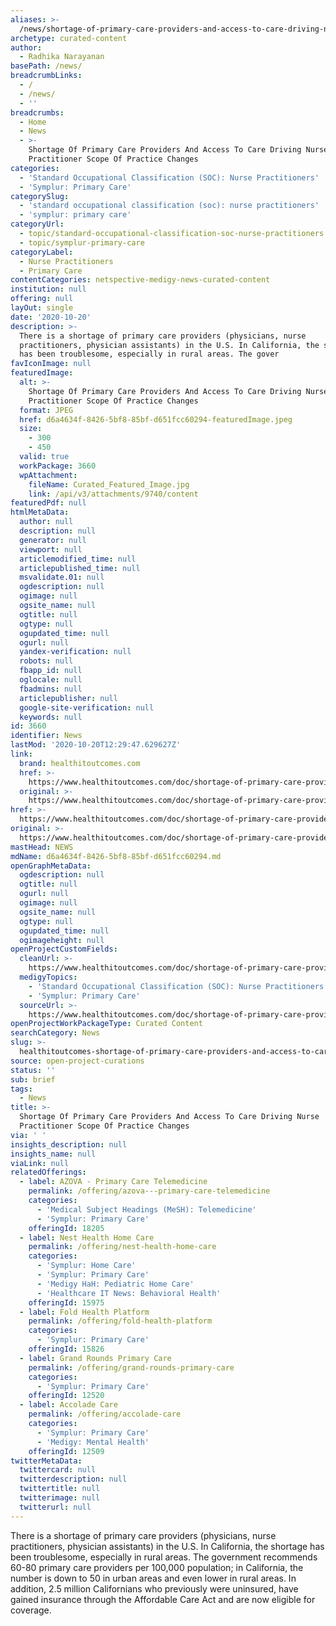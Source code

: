 ```yaml
---
aliases: >-
  /news/shortage-of-primary-care-providers-and-access-to-care-driving-nurse-practitioner-scope-of-practice-changes
archetype: curated-content
author:
  - Radhika Narayanan
basePath: /news/
breadcrumbLinks:
  - /
  - /news/
  - ''
breadcrumbs:
  - Home
  - News
  - >-
    Shortage Of Primary Care Providers And Access To Care Driving Nurse
    Practitioner Scope Of Practice Changes
categories:
  - 'Standard Occupational Classification (SOC): Nurse Practitioners'
  - 'Symplur: Primary Care'
categorySlug:
  - 'standard occupational classification (soc): nurse practitioners'
  - 'symplur: primary care'
categoryUrl:
  - topic/standard-occupational-classification-soc-nurse-practitioners
  - topic/symplur-primary-care
categoryLabel:
  - Nurse Practitioners
  - Primary Care
contentCategories: netspective-medigy-news-curated-content
institution: null
offering: null
layOut: single
date: '2020-10-20'
description: >-
  There is a shortage of primary care providers (physicians, nurse
  practitioners, physician assistants) in the U.S. In California, the shortage
  has been troublesome, especially in rural areas. The gover
favIconImage: null
featuredImage:
  alt: >-
    Shortage Of Primary Care Providers And Access To Care Driving Nurse
    Practitioner Scope Of Practice Changes
  format: JPEG
  href: d6a4634f-8426-5bf8-85bf-d651fcc60294-featuredImage.jpeg
  size:
    - 300
    - 450
  valid: true
  workPackage: 3660
  wpAttachment:
    fileName: Curated_Featured_Image.jpg
    link: /api/v3/attachments/9740/content
featuredPdf: null
htmlMetaData:
  author: null
  description: null
  generator: null
  viewport: null
  articlemodified_time: null
  articlepublished_time: null
  msvalidate.01: null
  ogdescription: null
  ogimage: null
  ogsite_name: null
  ogtitle: null
  ogtype: null
  ogupdated_time: null
  ogurl: null
  yandex-verification: null
  robots: null
  fbapp_id: null
  oglocale: null
  fbadmins: null
  articlepublisher: null
  google-site-verification: null
  keywords: null
id: 3660
identifier: News
lastMod: '2020-10-20T12:29:47.629627Z'
link:
  brand: healthitoutcomes.com
  href: >-
    https://www.healthitoutcomes.com/doc/shortage-of-primary-care-providers-and-access-to-care-driving-nurse-practitioner-scope-of-practice-changes-0001
  original: >-
    https://www.healthitoutcomes.com/doc/shortage-of-primary-care-providers-and-access-to-care-driving-nurse-practitioner-scope-of-practice-changes-0001
href: >-
  https://www.healthitoutcomes.com/doc/shortage-of-primary-care-providers-and-access-to-care-driving-nurse-practitioner-scope-of-practice-changes-0001
original: >-
  https://www.healthitoutcomes.com/doc/shortage-of-primary-care-providers-and-access-to-care-driving-nurse-practitioner-scope-of-practice-changes-0001
mastHead: NEWS
mdName: d6a4634f-8426-5bf8-85bf-d651fcc60294.md
openGraphMetaData:
  ogdescription: null
  ogtitle: null
  ogurl: null
  ogimage: null
  ogsite_name: null
  ogtype: null
  ogupdated_time: null
  ogimageheight: null
openProjectCustomFields:
  cleanUrl: >-
    https://www.healthitoutcomes.com/doc/shortage-of-primary-care-providers-and-access-to-care-driving-nurse-practitioner-scope-of-practice-changes-0001
  medigyTopics:
    - 'Standard Occupational Classification (SOC): Nurse Practitioners'
    - 'Symplur: Primary Care'
  sourceUrl: >-
    https://www.healthitoutcomes.com/doc/shortage-of-primary-care-providers-and-access-to-care-driving-nurse-practitioner-scope-of-practice-changes-0001
openProjectWorkPackageType: Curated Content
searchCategory: News
slug: >-
  healthitoutcomes-shortage-of-primary-care-providers-and-access-to-care-driving-nurse-practitioner-scope-of-practice-changes
source: open-project-curations
status: ''
sub: brief
tags:
  - News
title: >-
  Shortage Of Primary Care Providers And Access To Care Driving Nurse
  Practitioner Scope Of Practice Changes
via: ' '
insights_description: null
insights_name: null
viaLink: null
relatedOfferings:
  - label: AZOVA - Primary Care Telemedicine
    permalink: /offering/azova---primary-care-telemedicine
    categories:
      - 'Medical Subject Headings (MeSH): Telemedicine'
      - 'Symplur: Primary Care'
    offeringId: 18205
  - label: Nest Health Home Care
    permalink: /offering/nest-health-home-care
    categories:
      - 'Symplur: Home Care'
      - 'Symplur: Primary Care'
      - 'Medigy HaH: Pediatric Home Care'
      - 'Healthcare IT News: Behavioral Health'
    offeringId: 15975
  - label: Fold Health Platform
    permalink: /offering/fold-health-platform
    categories:
      - 'Symplur: Primary Care'
    offeringId: 15826
  - label: Grand Rounds Primary Care
    permalink: /offering/grand-rounds-primary-care
    categories:
      - 'Symplur: Primary Care'
    offeringId: 12520
  - label: Accolade Care
    permalink: /offering/accolade-care
    categories:
      - 'Symplur: Primary Care'
      - 'Medigy: Mental Health'
    offeringId: 12509
twitterMetaData:
  twittercard: null
  twitterdescription: null
  twittertitle: null
  twitterimage: null
  twitterurl: null
---
```

<p>There is a shortage of primary care providers (physicians, nurse practitioners, physician assistants) in the U.S. In California, the shortage has been troublesome, especially in rural areas. The government recommends 60-80 primary care providers per 100,000 population; in California, the number is down to 50 in urban areas and even lower in rural areas. In addition, 2.5 million Californians who previously were uninsured, have gained insurance through the Affordable Care Act and are now eligible for coverage.</p><p>&nbsp;</p>